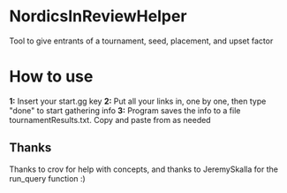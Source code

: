 # NordicsInReviewHelper
Tool to give entrants of a tournament, seed, placement, and upset factor

# How to use
**1:** Insert your start.gg key
**2:** Put all your links in, one by one, then type "done" to start gathering info
**3:** Program saves the info to a file tournamentResults.txt. Copy and paste from as needed

## Thanks
Thanks to crov for help with concepts, and thanks to JeremySkalla for the run_query function :)